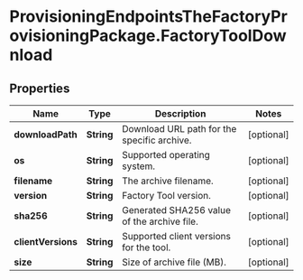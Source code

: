 # ProvisioningEndpointsTheFactoryProvisioningPackage.FactoryToolDownload

## Properties
Name | Type | Description | Notes
------------ | ------------- | ------------- | -------------
**downloadPath** | **String** | Download URL path for the specific archive. | [optional] 
**os** | **String** | Supported operating system. | [optional] 
**filename** | **String** | The archive filename. | [optional] 
**version** | **String** | Factory Tool version. | [optional] 
**sha256** | **String** | Generated SHA256 value of the archive file. | [optional] 
**clientVersions** | **String** | Supported client versions for the tool. | [optional] 
**size** | **String** | Size of archive file (MB). | [optional] 


